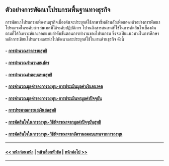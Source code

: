## ตัวอย่างการพัฒนาโปรแกรมพื้นฐานทางธุรกิจ
	
การพัฒนาโปรแกรมเพื่องานธุรกิจเบื้องต้นจะประยุกต์ใช้ภาษาซีพลัสพลัสเพื่อแสดงตัวอย่างการพัฒนาโปรแกรมในระดับสารสนเทศที่ใช้ระดับปฏิบัติการ ไปจนถึงสารสนเทศที่ใช้ในการตัดสินใจเบื้องต้น ตามที่ได้วิเคราะห์และออกแบบลำดับขั้นตอนการทำงานของโปรแกรม ซึ่งจะเป็นแนวทางในการศึกษาหลักการเขียนโปรแกรมและนำไปพัฒนาและประยุกต์ใช้ในงานด้านธุรกิจ ดังนี้

#### - [การคำนวณราคาขายสุทธิ](0903-1.md)
#### - [การคำนวณจำนวนธนบัตร](0903-2.md)
#### - [การคำนวณค่าตอบแทนสุทธิ](0903-3.md)
#### - [การคำนวณมูลค่าของการลงทุน-การประเมินมูลค่าเงินอนาคต](0090-4.md)
#### - [การคำนวณมูลค่าของการลงทุน-การประเมินหามูลค่าปัจจุบัน](0903-5.md)
#### - [การประมาณกระแสเงินสดสุทธิ](0903-6.md)
#### - [การตัดสินใจในการลงทุน-วิธีพิจารณาจากมูลค่าปัจจุบันสุทธิ](0903-7.md)
#### - [การตัดสินใจในการลงทุน-วิธีพิจารณาจากอัตราผลตอบแทนจากการลงทุน](0903-8.md)

---
#### [<< หน้าก่อนหน้า](0902.md) | [หน้าเลือกหัวข้อ](README.md) | [หน้าต่อไป >>](0903-1.md)
---
